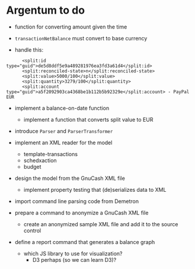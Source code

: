 # Argentum to do


- function for converting amount given the time
- `transactionNetBalance` must convert to base currency 

- handle this:
```
      <split:id type="guid">de5d8ddf5e9a489281976ea3fd3a61d4</split:id>
      <split:reconciled-state>n</split:reconciled-state>
      <split:value>5000/100</split:value>
      <split:quantity>3279/100</split:quantity>
      <split:account type="guid">a5f2092903ca4368be1b112b5b92329e</split:account> - PayPal EUR
```

- implement a balance-on-date function
    - implement a function that converts split value to EUR

- introduce `Parser` and `ParserTransformer`

- implement an XML reader for the model
    - template-transactions
    - schedxaction
    - budget
- design the model from the GnuCash XML file
    - implement property testing that (de)serializes data to XML
- import command line parsing code from Demetron
- prepare a command to anonymize a GnuCash XML file
    - create an anonymized sample XML file and add it to the source control
- define a report command that generates a balance graph
    - which JS library to use for visualization?
        - D3 perhaps (so we can learn D3)?